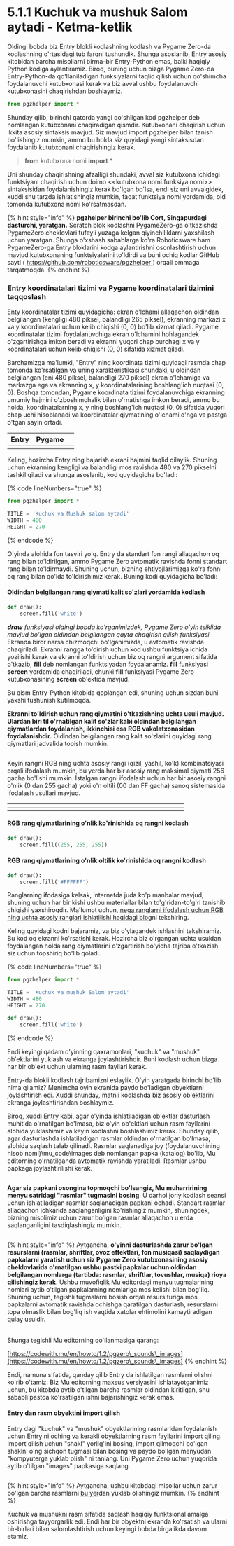 # 5.1.1 Kuchuk va mushuk Salom aytadi - Ketma-ketlik

Oldingi bobda biz Entry blokli kodlashning kodlash va Pygame Zero-da kodlashning o'rtasidagi tub farqni tushundik. Shunga asoslanib, Entry asosiy kitobidan barcha misollarni birma-bir Entry-Python emas, balki haqiqiy Python kodiga aylantiramiz. Biroq, buning uchun bizga Pygame Zero-da Entry-Python-da qo'llaniladigan funksiyalarni taqlid qilish uchun qo'shimcha foydalanuvchi kutubxonasi kerak va biz avval ushbu foydalanuvchi kutubxonasini  chaqirishdan boshlaymiz.

```python
from pgzhelper import *
```

Shunday qilib, birinchi qatorda yangi qo'shilgan kod pgzhelper deb nomlangan kutubxonani chaqiradigan qismdir. Kutubxonani chaqirish uchun ikkita asosiy sintaksis mavjud. Siz mavjud import pgzhelper bilan tanish bo'lishingiz mumkin, ammo bu holda siz quyidagi yangi sintaksisdan foydalanib kutubxonani chaqirishingiz kerak.

> **from** kutubxona nomi **import** \*

Uni shunday chaqirishning afzalligi shundaki, avval siz kutubxona ichidagi funktsiyani chaqirish uchun doimo <\<kutubxona nomi.funksiya nomi>> sintaksisidan foydalanishingiz kerak bo'lgan bo'lsa, endi siz uni avvalgidek, xuddi shu tarzda ishlatishingiz mumkin, faqat funktsiya nomi yordamida, old tomonda kutubxona nomi ko'rsatmasdan.

{% hint style="info" %}
**pgzhelper birinchi bo'lib Cort, Singapurdagi dasturchi, yaratgan.** Scratch blok kodlashni PygameZero-ga o'tkazishda PygameZero cheklovlari tufayli yuzaga kelgan qiyinchiliklarni yaxshilash uchun yaratgan. Shunga o'xshash sabablarga ko'ra Roboticsware ham PygameZero-ga Entry bloklarini kodga aylantirishni osonlashtirish uchun mavjud kutubxonaning funktsiyalarini to'ldirdi va buni ochiq kodlar GitHub sayti ( [https://github.com/roboticsware/pgzhelper ](https://github.com/roboticsware/pgzhelper)) orqali ommaga tarqatmoqda.
{% endhint %}

### Entry koordinatalari tizimi va Pygame koordinatalari tizimini taqqoslash

Enty koordinatalar tizimi quyidagicha: ekran o'lchami allaqachon oldindan belgilangan (kengligi 480 piksel, balandligi 265 piksel), ekranning markazi x va y koordinatalari uchun kelib chiqishi (0, 0) bo'lib xizmat qiladi. Pygame koordinatalar tizimi foydalanuvchiga ekran o'lchamini hohlagandek o'zgartirishga imkon beradi va ekranni yuqori chap burchagi x va y koordinatalari uchun kelib chiqishi (0, 0) sifatida xizmat qiladi.

Barchamizga ma'lumki, "Entry" ning koordinata tizimi quyidagi rasmda chap tomonda ko'rsatilgan va uning xarakteristikasi shundaki, u oldindan belgilangan (eni 480 piksel, balandligi 270 piksel) ekran o'lchamiga va markazga ega va ekranning x, y koordinatalarining boshlang'ich nuqtasi (0, 0). Boshqa tomondan, Pygame koordinata tizimi foydalanuvchiga ekranning umumiy hajmini o'zboshimchalik bilan o'rnatishga imkon beradi, ammo bu holda, koordinatalarning x, y ning boshlang'ich nuqtasi (0, 0) sifatida yuqori chap uchi hisoblanadi va koordinatalar qiymatining o'lchami o'nga va pastga o'tgan sayin ortadi.

<table><thead><tr><th align="center">Entry</th><th align="center">Pygame</th><th data-hidden></th></tr></thead><tbody><tr><td align="center"><img src="../.gitbook/assets/image (33).png" alt="" data-size="original"></td><td align="center"><img src="../.gitbook/assets/image (32).png" alt="" data-size="original"></td><td></td></tr></tbody></table>

Keling, hozircha Entry ning bajarish ekrani hajmini taqlid qilaylik. Shuning uchun ekranning kengligi va balandligi mos ravishda 480 va 270 pikselni tashkil qiladi va shunga asoslanib, kod quyidagicha bo'ladi:

{% code lineNumbers="true" %}
```python
from pgzhelper import *

TITLE = 'Kuchuk va Mushuk salom aytadi'
WIDTH = 480
HEIGHT = 270
```
{% endcode %}

O'yinda alohida fon tasviri yo'q. Entry da standart fon rangi allaqachon oq rang bilan to'ldirilgan, ammo Pygame Zero avtomatik ravishda fonni standart rang bilan to'ldirmaydi. Shuning uchun, bizning ehtiyojlarimizga ko'ra fonni oq rang bilan qo'lda to'ldirishimiz kerak. Buning kodi quyidagicha bo'ladi:

#### Oldindan belgilangan rang qiymati kalit so'zlari yordamida kodlash

```python
def draw():
    screen.fill('white')
```

_**draw** funksiyasi oldingi bobda ko'rganimizdek, Pygame Zero o'yin tsiklida mavjud bo'lgan oldindan belgilangan qayta chaqirish qilish funksiyasi._ Ekranda biror narsa chizmoqchi bo'lganimizda, u avtomatik ravishda chaqiriladi. Ekranni rangga to'dirish uchun kod ushbu funktsiya ichida yozilishi kerak va ekranni to'ldirish uchun biz oq rangni argument sifatida o'tkazib, **fill** deb nomlangan funktsiyadan foydalanamiz. **fill** funksiyasi **screen** yordamida chaqiriladi, chunki **fill** funksiyasi Pygame Zero kutubxonasining **screen** ob'ektida mavjud.

Bu qism Entry-Python kitobida qoplangan edi, shuning uchun sizdan buni yaxshi tushunish kutilmoqda.

**Ekranni to'ldirish uchun rang qiymatini o'tkazishning uchta usuli mavjud. Ulardan biri til o'rnatilgan kalit so'zlar kabi oldindan belgilangan qiymatlardan foydalanish, ikkinchisi esa RGB vakolatxonasidan foydalanishdir.** Oldindan belgilangan rang kalit so'zlarini quyidagi rang qiymatlari jadvalida topish mumkin.

<figure><img src="../.gitbook/assets/image (38).png" alt=""><figcaption></figcaption></figure>

Keyin rangni RGB ning uchta asosiy rangi (qizil, yashil, ko'k) kombinatsiyasi orqali ifodalash mumkin, bu yerda har bir asosiy rang maksimal qiymati 256 gacha bo'lishi mumkin. Istalgan rangni ifodalash uchun har bir asosiy rangni o'nlik (0 dan 255 gacha) yoki o'n oltili (00 dan FF gacha) sanoq sistemasida ifodalash usullari mavjud.

<table><thead><tr><th width="356"></th><th></th><th data-hidden></th></tr></thead><tbody><tr><td><img src="../.gitbook/assets/image (28).png" alt="" data-size="original"></td><td><img src="../.gitbook/assets/image (27).png" alt="" data-size="original"></td><td></td></tr></tbody></table>

#### RGB rang qiymatlarining o'nlik ko'rinishida oq rangni kodlash

```python
def draw():
    screen.fill((255, 255, 255))
```

#### RGB rang qiymatlarining o'nlik oltilik ko'rinishida oq rangni kodlash

```python
def draw():
    screen.fill('#FFFFFF')
```

Ranglarning ifodasiga kelsak, internetda juda ko'p manbalar mavjud, shuning uchun har bir kishi ushbu materiallar bilan to'g'ridan-to'g'ri tanishib chiqishi yaxshiroqdir. Ma'lumot uchun, [nega ranglarni ifodalash uchun RGB ning uchta asosiy ranglari ishlatilishi haqidagi blog](https://phominator.tistory.com/42)ni tekshiring.

Keling quyidagi kodni bajaramiz, va biz o'ylagandek ishlashini tekshiramiz. Bu kod oq ekranni ko'rsatishi kerak. Hozircha biz o'rgangan uchta usuldan foydalangan holda rang qiymatlarini o'zgartirish bo'yicha tajriba o'tkazish siz uchun topshiriq bo'lib qoladi.

{% code lineNumbers="true" %}
```python
from pgzhelper import *

TITLE = 'Kuchuk va mushuk Salom aytadi'
WIDTH = 480
HEIGHT = 270

def draw():
    screen.fill('white')
```
{% endcode %}

Endi keyingi qadam o'yinning qaxramonlari, "kuchuk" va "mushuk" ob'ektlarini yuklash va ekranga joylashtirishdir. Buni kodlash uchun bizga har bir ob'ekt uchun ularning rasm fayllari kerak.

Entry-da blokli kodlash tajribamizni eslaylik. O'yin yaratgada birinchi bo'lib nima qilamiz? Menimcha oyin ekranida paydo bo'ladigan obyektlarni joylashtirish edi. Xuddi shunday, matnli kodlashda biz asosiy ob'ektlarini ekranga joylashtirishdan boshlaymiz.

Biroq, xuddi Entry kabi, agar o'yinda ishlatiladigan ob'ektlar dasturlash muhitida o'rnatilgan bo'lmasa, biz o'yin ob'ektlari uchun rasm fayllarini alohida yuklashimiz va keyin kodlashni boshlashimiz kerak. Shunday qilib, agar dasturlashda ishlatiladigan rasmlar oldindan o'rnatilgan bo'lmasa, alohida saqlash talab qilinadi. Rasmlar saqlanadiga joy (foydalanuvchining hisob nomi)\mu\_code\images deb nomlangan papka (katalog) bo'lib, Mu editorning o'rnatilganda avtomatik ravishda yaratiladi. Rasmlar ushbu papkaga joylashtirilishi kerak.

<figure><img src="../.gitbook/assets/image (11).png" alt=""><figcaption></figcaption></figure>

**Agar siz papkani osongina topmoqchi bo'lsangiz, Mu muharririning menyu satridagi "rasmlar" tugmasini bosing**. U darhol joriy kodlash seansi uchun ishlatiladigan rasmlar saqlanadigan papkani ochadi. Standart rasmlar allaqachon ichkarida saqlanganligini ko'rishingiz mumkin, shuningdek, bizning misolimiz uchun zarur bo'lgan rasmlar allaqachon u erda saqlanganligini tasdiqlashingiz mumkin.

<figure><img src="../.gitbook/assets/imageaa.avif" alt=""><figcaption></figcaption></figure>

{% hint style="info" %}
Aytgancha, **o'yinni dasturlashda zarur bo'lgan resurslarni (rasmlar, shriftlar, ovoz effektlari, fon musiqasi) saqlaydigan papkalarni yaratish uchun siz Pygame Zero kutubxonasining asosiy cheklovlarida o'rnatilgan ushbu pastki papkalar uchun oldindan belgilangan nomlarga (tartibda: rasmlar, shriftlar, tovushlar, musiqa) rioya qilishingiz kerak**. Ushbu muvofiqlik Mu editordagi menyu tugmalarining nomlari aytib o'tilgan papkalarning nomlariga mos kelishi bilan bog'liq. Shuning uchun, tegishli tugmalarni bosish orqali resurs turiga mos papkalarni avtomatik ravishda ochishga qaratilgan dasturlash, resurslarni topa olmaslik bilan bog'liq ish vaqtida xatolar ehtimolini kamaytiradigan qulay usuldir.

\
Shunga tegishli Mu editorning qo'llanmasiga qarang:

[https://codewith.mu/en/howto/1.2/pgzero\_sounds\_images](https://codewith.mu/en/howto/1.2/pgzero\_sounds\_images)
{% endhint %}

Endi, namuna sifatida, qanday qilib Entry da ishlatilgan rasmlarni olishni ko'rib o'tamiz. Biz Mu editorning maxsus versiyasini ishlatayotganimiz uchun, bu kitobda aytib o'tilgan barcha rasmlar oldindan kiritilgan, shu sababli pastda ko'rsatilgan ishni bajarishingiz kerak emas.

#### Entry dan rasm obyektini import qilish

Entry dagi "kuchuk" va "mushuk" obyektlarining rasmlaridan foydalanish uchun Entry ni oching va kerakli obyektlarning rasm fayllarini import qiling. Import qilish uchun "shakl" yorlig'ini bosing, import qilmoqchi bo'lgan shaklni o'ng sichqon tugmasi bilan bosing va paydo bo'lgan menyudan "kompyuterga yuklab olish" ni tanlang. Uni Pygame Zero uchun yuqorida aytib o'tilgan "images" papkasiga saqlang.

<figure><img src="../.gitbook/assets/Screenshot 2024-03-20 at 12.14.25 (1).png" alt=""><figcaption></figcaption></figure>

{% hint style="info" %}
Aytgancha, ushbu kitobdagi misollar uchun zarur bo'lgan barcha rasmlarni [bu yer](https://github.com/roboticsware/python-pygame\_zero-samples/tree/main/entry\_basic/images\_ko)dan yuklab olishingiz mumkin.
{% endhint %}

Kuchuk va mushukni rasm sifatida saqlash haqiqiy funktsional amalga oshirishga tayyorgarlik edi. Endi har bir obyektni ekranda ko'rsatish va ularni bir-birlari bilan salomlashtirish uchun  keyingi bobda birgalikda davom etamiz.
